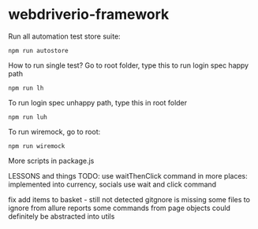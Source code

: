 # webdriverio-framework

Run all automation test store suite:
```
npm run autostore
```

How to run single test? Go to root folder, type this to run login spec happy path
```
npm run lh
```
To run login spec unhappy path, type this in root folder

```
npm run luh
```

To run wiremock, go to root:
```
npm run wiremock
```


More scripts in package.js



LESSONS and things TODO:
use waitThenClick command in more places: implemented into currency, socials
use wait and click command


fix add items to basket - still not detected
gitgnore is missing some files to ignore from allure reports
some commands from page objects could definitely be abstracted into utils

